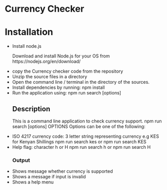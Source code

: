 <h1>Currency Checker</h1>
<h1>Installation</h1>
<ul>
<li>Install node.js</li>
<p>Download and install Node.js for your OS from https://nodejs.org/en/download/</p>
<li>copy the Currency checker code from the repository</li>
<li>Unzip the source files in a directory</li>
<li>Open the command line / terminal in the directory of the sources.</li>
<li>Install dependencies by running: npm install</li>
<li>Run the application using: npm run search [options]</li>
<h2>Description</h2>
<p>This is a command line application to check currency support. npm run search [options] OPTIONS Options can be one of the following:</p>
<li>ISO 4217 currency code: 3 letter string representing currency e.g KES for Kenyan Shillings npm run search kes or npm run search KES</li>
<li>Help flag: character h or H npm run search h or npm run search H</li>
<h3>Output</h3>
<li>Shows message whether currency is supported</li>
<li>Shows a message if input is invalid</li>
<li>Shows a help menu</li>
</ul>